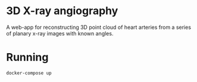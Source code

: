 # 3D X-ray angiography
A web-app for reconstructing 3D point cloud
of heart arteries from a series of planary x-ray images with known angles. 

# Running
```
docker-compose up
```
